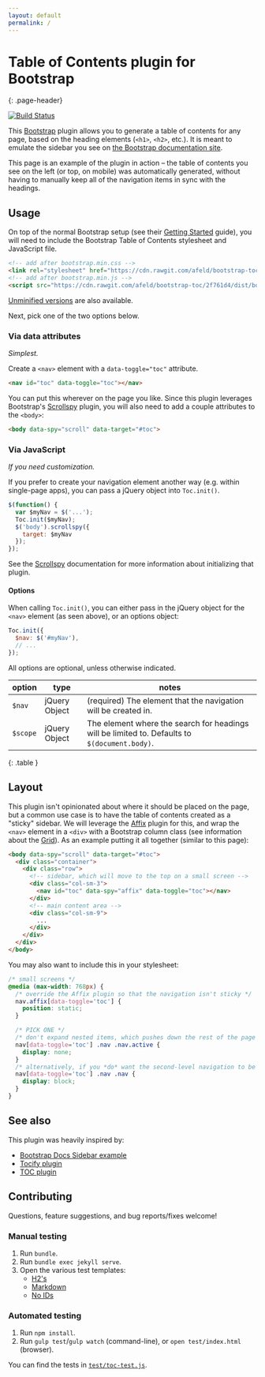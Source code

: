 ```yaml
---
layout: default
permalink: /
---
```


# Table of Contents plugin for Bootstrap
{: .page-header}

[![Build Status](https://travis-ci.org/afeld/bootstrap-toc.svg?branch=gh-pages)](https://travis-ci.org/afeld/bootstrap-toc)

This [Bootstrap](http://getbootstrap.com/) plugin allows you to generate a table of contents for any page, based on the heading elements (`<h1>`, `<h2>`, etc.). It is meant to emulate the sidebar you see on [the Bootstrap documentation site](http://getbootstrap.com/css/).

This page is an example of the plugin in action – the table of contents you see on the left (or top, on mobile) was automatically generated, without having to manually keep all of the navigation items in sync with the headings.

## Usage

On top of the normal Bootstrap setup (see their [Getting Started](http://getbootstrap.com/getting-started/) guide), you will need to include the Bootstrap Table of Contents stylesheet and JavaScript file.

```html
<!-- add after bootstrap.min.css -->
<link rel="stylesheet" href="https://cdn.rawgit.com/afeld/bootstrap-toc/2f761d4/dist/bootstrap-toc.min.css">
<!-- add after bootstrap.min.js -->
<script src="https://cdn.rawgit.com/afeld/bootstrap-toc/2f761d4/dist/bootstrap-toc.min.js"></script>
```

[Unminified versions](https://github.com/afeld/bootstrap-toc/tree/gh-pages/dist) are also available.

Next, pick one of the two options below.

### Via data attributes

*Simplest.*

Create a `<nav>` element with a `data-toggle="toc"` attribute.

```html
<nav id="toc" data-toggle="toc"></nav>
```

You can put this wherever on the page you like. Since this plugin leverages Bootstrap's [Scrollspy](http://getbootstrap.com/javascript/#scrollspy) plugin, you will also need to add a couple attributes to the `<body>`:

```html
<body data-spy="scroll" data-target="#toc">
```

### Via JavaScript

*If you need customization.*

If you prefer to create your navigation element another way (e.g. within single-page apps), you can pass a jQuery object into `Toc.init()`.

```javascript
$(function() {
  var $myNav = $('...');
  Toc.init($myNav);
  $('body').scrollspy({
    target: $myNav
  });
});
```

See the [Scrollspy](http://getbootstrap.com/javascript/#scrollspy) documentation for more information about initializing that plugin.

#### Options

When calling `Toc.init()`, you can either pass in the jQuery object for the `<nav>` element (as seen above), or an options object:

```javascript
Toc.init({
  $nav: $('#myNav'),
  // ...
});
```

All options are optional, unless otherwise indicated.

option | type | notes
--- | --- | ---
`$nav` | jQuery Object | (required) The element that the navigation will be created in.
`$scope` | jQuery Object | The element where the search for headings will be limited to. Defaults to `$(document.body)`.
{: .table }

## Layout

This plugin isn't opinionated about where it should be placed on the page, but a common use case is to have the table of contents created as a "sticky" sidebar. We will leverage the [Affix](http://getbootstrap.com/javascript/#affix) plugin for this, and wrap the `<nav>` element in a `<div>` with a Bootstrap column class (see information about the [Grid](http://getbootstrap.com/css/#grid)). As an example putting it all together (similar to this page):

```html
<body data-spy="scroll" data-target="#toc">
  <div class="container">
    <div class="row">
      <!-- sidebar, which will move to the top on a small screen -->
      <div class="col-sm-3">
        <nav id="toc" data-spy="affix" data-toggle="toc"></nav>
      </div>
      <!-- main content area -->
      <div class="col-sm-9">
        ...
      </div>
    </div>
  </div>
</body>
```

You may also want to include this in your stylesheet:

```css
/* small screens */
@media (max-width: 768px) {
  /* override the Affix plugin so that the navigation isn't sticky */
  nav.affix[data-toggle='toc'] {
    position: static;
  }

  /* PICK ONE */
  /* don't expand nested items, which pushes down the rest of the page when navigating */
  nav[data-toggle='toc'] .nav .nav.active {
    display: none;
  }
  /* alternatively, if you *do* want the second-level navigation to be shown (as seen on this page on mobile), use this */
  nav[data-toggle='toc'] .nav .nav {
    display: block;
  }
}
```

## See also

This plugin was heavily inspired by:

* [Bootstrap Docs Sidebar example](https://jsfiddle.net/gableroux/S2SMK/)
* [Tocify plugin](http://gregfranko.com/jquery.tocify.js/)
* [TOC plugin](http://projects.jga.me/toc/)

## Contributing

Questions, feature suggestions, and bug reports/fixes welcome!

### Manual testing

1. Run `bundle`.
1. Run `bundle exec jekyll serve`.
1. Open the various test templates:
    * [H2's](http://localhost:4000/bootstrap-toc/test/templates/h2s.html)
    * [Markdown](http://localhost:4000/bootstrap-toc/test/templates/markdown.html)
    * [No IDs](http://localhost:4000/bootstrap-toc/test/templates/no-ids.html)

### Automated testing

1. Run `npm install`.
1. Run `gulp test`/`gulp watch` (command-line), or `open test/index.html` (browser).

You can find the tests in [`test/toc-test.js`](test/toc-test.js).
